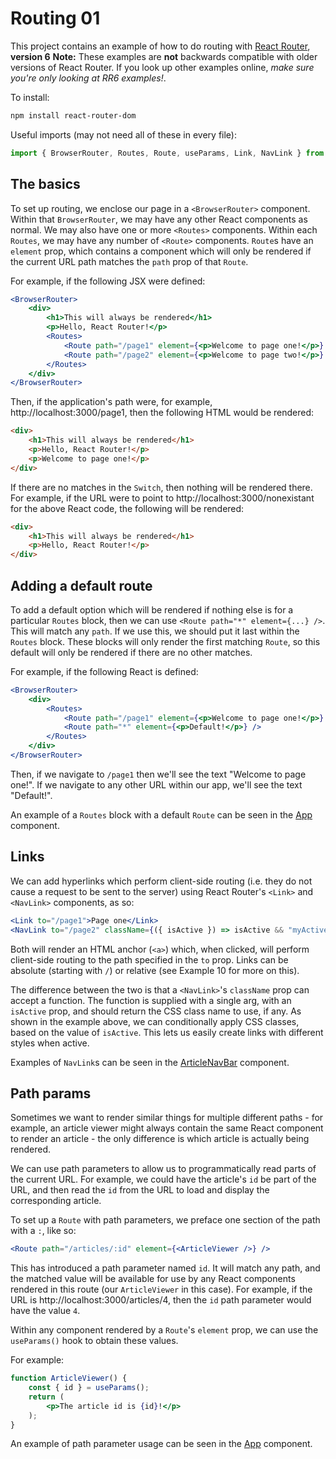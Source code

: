 # Routing 01
This project contains an example of how to do routing with [React Router](https://reactrouter.com/), **version 6** **Note:** These examples are **not** backwards compatible with older versions of React Router. If you look up other examples online, *make sure you're only looking at RR6 examples!*.

To install:

```sh
npm install react-router-dom
```

Useful imports (may not need all of these in every file):

```js
import { BrowserRouter, Routes, Route, useParams, Link, NavLink } from 'react-router-dom';
```

## The basics
To set up routing, we enclose our page in a `<BrowserRouter>` component. Within that `BrowserRouter`, we may have any other React components as normal. We may also have one or more `<Routes>` components. Within each `Routes`, we may have any number of `<Route>` components. `Route`s have an `element` prop, which contains a component which will only be rendered if the current URL path matches the `path` prop of that `Route`.

For example, if the following JSX were defined:

```jsx
<BrowserRouter>
    <div>
        <h1>This will always be rendered</h1>
        <p>Hello, React Router!</p>
        <Routes>
            <Route path="/page1" element={<p>Welcome to page one!</p>} />
            <Route path="/page2" element={<p>Welcome to page two!</p>} />
        </Routes>
    </div>
</BrowserRouter>
```

Then, if the application's path were, for example, http://localhost:3000/page1, then the following HTML would be rendered:

```html
<div>
    <h1>This will always be rendered</h1>
    <p>Hello, React Router!</p>
    <p>Welcome to page one!</p>
</div>
```

If there are no matches in the `Switch`, then nothing will be rendered there. For example, if the URL were to point to http://localhost:3000/nonexistant for the above React code, the following will be rendered:

```html
<div>
    <h1>This will always be rendered</h1>
    <p>Hello, React Router!</p>
</div>
```

## Adding a default route
To add a default option which will be rendered if nothing else is for a particular `Routes` block, then we can use `<Route path="*" element={...} />`. This will match any `path`. If we use this, we should put it last within the `Routes` block. These blocks will only render the first matching `Route`, so this default will only be rendered if there are no other matches.

For example, if the following React is defined:

```jsx
<BrowserRouter>
    <div>
        <Routes>
            <Route path="/page1" element={<p>Welcome to page one!</p>} />
            <Route path="*" element={<p>Default!</p>} />
        </Routes>
    </div>
</BrowserRouter>
```

Then, if we navigate to `/page1` then we'll see the text "Welcome to page one!". If we navigate to any other URL within our app, we'll see the text "Default!".

An example of a `Routes` block with a default `Route` can be seen in the [App](./src/App.jsx) component.

## Links
We can add hyperlinks which perform client-side routing (i.e. they do not cause a request to be sent to the server) using React Router's `<Link>` and `<NavLink>` components, as so:

```jsx
<Link to="/page1">Page one</Link>
<NavLink to="/page2" className={({ isActive }) => isActive && "myActiveLinkCSS"}>Page two</NavLink>
```

Both will render an HTML anchor (`<a>`) which, when clicked, will perform client-side routing to the path specified in the `to` prop. Links can be absolute (starting with `/`) or relative (see Example 10 for more on this).

The difference between the two is that a `<NavLink>`'s `className` prop can accept a function. The function is supplied with a single arg, with an `isActive` prop, and should return the CSS class name to use, if any. As shown in the example above, we can conditionally apply CSS classes, based on the value of `isActive`. This lets us easily create links with different styles when active.

Examples of `NavLink`s can be seen in the [ArticleNavBar](./src/ArticleNavBar.jsx) component.

## Path params
Sometimes we want to render similar things for multiple different paths - for example, an article viewer might always contain the same React component to render an article - the only difference is which article is actually being rendered.

We can use path parameters to allow us to programmatically read parts of the current URL. For example, we could have the article's `id` be part of the URL, and then read the `id` from the URL to load and display the corresponding article.

To set up a `Route` with path parameters, we preface one section of the path with a `:`, like so:

```jsx
<Route path="/articles/:id" element={<ArticleViewer />} />
```

This has introduced a path parameter named `id`. It will match any path, and the matched value will be available for use by any React components rendered in this route (our `ArticleViewer` in this case). For example, if the URL is http://localhost:3000/articles/4, then the `id` path parameter would have the value `4`.

Within any component rendered by a `Route`'s `element` prop, we can use the `useParams()` hook to obtain these values.

For example:

```jsx
function ArticleViewer() {
    const { id } = useParams();
    return (
        <p>The article id is {id}!</p>
    );
}
```

An example of path parameter usage can be seen in the [App](./src/App.jsx) component.